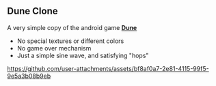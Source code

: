## Dune Clone
A very simple copy of the android game [**Dune**](https://play.google.com/store/apps/details?id=io.voodoo.dune&hl=en_US)

- No special textures or different colors
- No game over mechanism
- Just a simple sine wave, and satisfying "hops"


https://github.com/user-attachments/assets/bf8af0a7-2e81-4115-99f5-9e5a3b08b9eb

